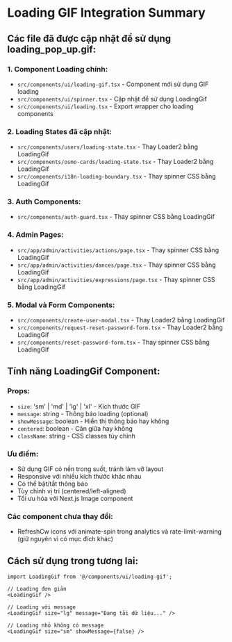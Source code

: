 # Loading GIF Integration Summary

## Các file đã được cập nhật để sử dụng loading_pop_up.gif:

### 1. Component Loading chính:
- `src/components/ui/loading-gif.tsx` - Component mới sử dụng GIF loading
- `src/components/ui/spinner.tsx` - Cập nhật để sử dụng LoadingGif
- `src/components/ui/loading.tsx` - Export wrapper cho loading components

### 2. Loading States đã cập nhật:
- `src/components/users/loading-state.tsx` - Thay Loader2 bằng LoadingGif
- `src/components/osmo-cards/loading-state.tsx` - Thay Loader2 bằng LoadingGif
- `src/components/i18n-loading-boundary.tsx` - Thay spinner CSS bằng LoadingGif

### 3. Auth Components:
- `src/components/auth-guard.tsx` - Thay spinner CSS bằng LoadingGif

### 4. Admin Pages:
- `src/app/admin/activities/actions/page.tsx` - Thay spinner CSS bằng LoadingGif
- `src/app/admin/activities/dances/page.tsx` - Thay spinner CSS bằng LoadingGif  
- `src/app/admin/activities/expressions/page.tsx` - Thay spinner CSS bằng LoadingGif

### 5. Modal và Form Components:
- `src/components/create-user-modal.tsx` - Thay Loader2 bằng LoadingGif
- `src/components/request-reset-password-form.tsx` - Thay Loader2 bằng LoadingGif
- `src/components/reset-password-form.tsx` - Thay spinner CSS bằng LoadingGif

## Tính năng LoadingGif Component:

### Props:
- `size`: 'sm' | 'md' | 'lg' | 'xl' - Kích thước GIF
- `message`: string - Thông báo loading (optional)
- `showMessage`: boolean - Hiển thị thông báo hay không
- `centered`: boolean - Căn giữa hay không
- `className`: string - CSS classes tùy chỉnh

### Ưu điểm:
- Sử dụng GIF có nền trong suốt, tránh làm vỡ layout
- Responsive với nhiều kích thước khác nhau
- Có thể bật/tắt thông báo
- Tùy chỉnh vị trí (centered/left-aligned)
- Tối ưu hóa với Next.js Image component

### Các component chưa thay đổi:
- RefreshCw icons với animate-spin trong analytics và rate-limit-warning (giữ nguyên vì có mục đích khác)

## Cách sử dụng trong tương lai:

```tsx
import LoadingGif from '@/components/ui/loading-gif';

// Loading đơn giản
<LoadingGif />

// Loading với message
<LoadingGif size="lg" message="Đang tải dữ liệu..." />

// Loading nhỏ không có message
<LoadingGif size="sm" showMessage={false} />
```
